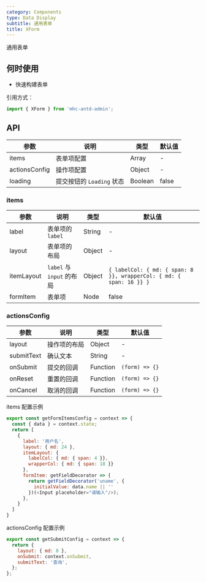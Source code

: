 ```yaml
---
category: Components
type: Data Display
subtitle: 通用表单
title: XForm
---
```


通用表单

## 何时使用

- 快速构建表单

引用方式：

```javascript
import { XForm } from 'mhc-antd-admin';
```

## API

| 参数 | 说明 | 类型 | 默认值 |
| --- | --- | --- | --- |
| items | 表单项配置 | Array | - |
| actionsConfig | 操作项配置 | Object | - |
| loading | 提交按钮的 `Loading` 状态 | Boolean | false |

### items

| 参数 | 说明 | 类型 | 默认值 |
| --- | --- | --- | --- |
| label | 表单项的 `label` | String | - |
| layout | 表单项的布局 | Object | - |
| itemLayout | `label` 与 `input` 的布局 | Object | `{ labelCol: { md: { span: 8 }}, wrapperCol: { md: { span: 16 }} }` |
| formItem | 表单项 | Node | false |


### actionsConfig

| 参数 | 说明 | 类型 | 默认值 |
| --- | --- | --- | --- |
| layout | 操作项的布局 | Object | - |
| submitText | 确认文本 | String | - |
| onSubmit | 提交的回调 | Function | `(form) => {}` |
| onReset | 重置的回调 | Function | `(form) => {}`|
| onCancel | 取消的回调 | Function | `(form) => {}` |


items 配置示例

```javascript
export const getFormItemsConfig = context => {
  const { data } = context.state;
  return [
    {
      label: '用户名',
      layout: { md: 24 },
      itemLayout: {
        labelCol: { md: { span: 4 }},
        wrapperCol: { md: { span: 18 }}
      },
      formItem: getFieldDecorator => {
        return getFieldDecorator('uname', {
          initialValue: data.name || ''
        })(<Input placeholder="请输入"/>);
      },
    }
  ]
}
```


actionsConfig 配置示例

```javascript
export const getSubmitConfig = context => {
  return {
    layout: { md: 8 },
    onSubmit: context.onSubmit,
    submitText: '查询',
  };
};
```